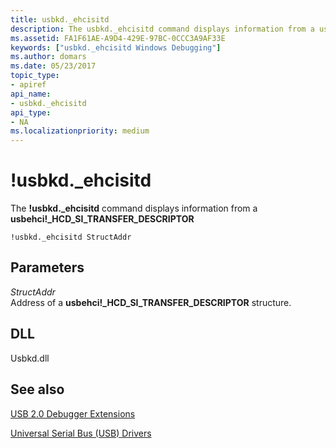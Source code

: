 ```yaml
---
title: usbkd._ehcisitd
description: The usbkd._ehcisitd command displays information from a usbehci _HCD_SI_TRANSFER_DESCRIPTOR
ms.assetid: FA1F61AE-A9D4-429E-97BC-0CCC3A9AF33E
keywords: ["usbkd._ehcisitd Windows Debugging"]
ms.author: domars
ms.date: 05/23/2017
topic_type:
- apiref
api_name:
- usbkd._ehcisitd
api_type:
- NA
ms.localizationpriority: medium
---
```


# !usbkd.\_ehcisitd


The **!usbkd.\_ehcisitd** command displays information from a **usbehci!\_HCD\_SI\_TRANSFER\_DESCRIPTOR**

```dbgcmd
!usbkd._ehcisitd StructAddr
```

## <span id="ddk__devobj_dbg"></span><span id="DDK__DEVOBJ_DBG"></span>Parameters


<span id="_______StructAddr______"></span><span id="_______structaddr______"></span><span id="_______STRUCTADDR______"></span> *StructAddr*   
Address of a **usbehci!\_HCD\_SI\_TRANSFER\_DESCRIPTOR** structure.

## <span id="DLL"></span><span id="dll"></span>DLL


Usbkd.dll

## <span id="see_also"></span>See also


[USB 2.0 Debugger Extensions](usb-2-0-extensions.md)

[Universal Serial Bus (USB) Drivers](https://go.microsoft.com/fwlink/p?LinkID=227351)

 

 






